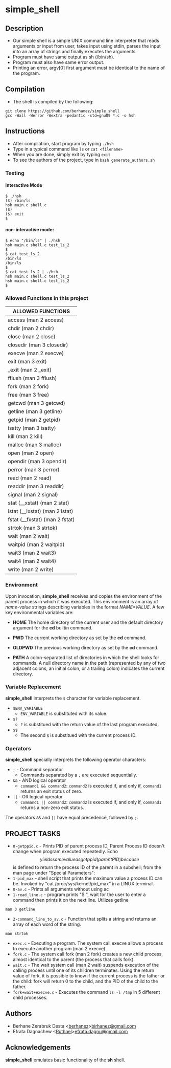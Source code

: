 # simple_shell

## Description
* Our simple shell is a simple UNIX command line interpreter that reads arguments or input from user, takes input using stdin, parses the input into an array of strings and finally executes the arguments.
* Program must have same output as sh (/bin/sh).
* Program must also have same error output.
* Printing an error, argv[0] first argument must be identical to the name of the program.

## Compilation
* The shell is compiled by the following:
```
git clone https://github.com/berhanez/simple_shell
gcc -Wall -Werror -Wextra -pedantic -std=gnu89 *.c -o hsh
```
## Instructions
* After compilation, start program by typing ``` ./hsh ```
* Type in a typical command like ``` ls ``` or ``` cat <filename> ```
* When you are done, simply exit by typing ``` exit ```
* To see the authors of the project, type in ``` bash generate_authors.sh ```

### Testing
#### Interactive Mode
```
$ ./hsh
($) /bin/ls
hsh main.c shell.c
($)
($) exit
$
```

#### non-interactive mode:
```
$ echo "/bin/ls" | ./hsh
hsh main.c shell.c test_ls_2
$
$ cat test_ls_2
/bin/ls
/bin/ls
$
$ cat test_ls_2 | ./hsh
hsh main.c shell.c test_ls_2
hsh main.c shell.c test_ls_2
$
```
### Allowed Functions in this project
 | ALLOWED FUNCTIONS |
 | ----------------------------- |
 | access (man 2 access) |
 | chdir (man 2 chdir) |
 | close (man 2 close) |
 | closedir (man 3 closedir) |
 | execve (man 2 execve) |
 | exit (man 3 exit) |
 | _exit (man 2 _exit) |
 | fflush (man 3 fflush) |
 | fork (man 2 fork) |
 | free (man 3 free) |
 | getcwd (man 3 getcwd) |
 | getline (man 3 getline) |
 | getpid (man 2 getpid) |
 | isatty (man 3 isatty) |
 | kill (man 2 kill) |
 | malloc (man 3 malloc) |
 | open (man 2 open) |
 | opendir (man 3 opendir) |
 | perror (man 3 perror) |
 | read (man 2 read) |
 | readdir (man 3 readdir) |
 | signal (man 2 signal) |
 | stat (__xstat) (man 2 stat) |
 | lstat (__lxstat) (man 2 lstat) |
 | fstat (__fxstat) (man 2 fstat) |
 | strtok (man 3 strtok) |
 | wait (man 2 wait) |
 | waitpid (man 2 waitpid) |
 | wait3 (man 2 wait3) |
 | wait4 (man 2 wait4) |
 | write (man 2 write) |
 
 ### Environment
Upon invocation, **simple_shell** receives and copies the environment of the parent process in which it was executed. This environment is an array of *name-value* strings describing variables in the format *NAME=VALUE*. A few key environmental variables are:
* **HOME**
The home directory of the current user and the default directory argument for the **cd** builtin command.

* **PWD**
The current working directory as set by the **cd** command.

* **OLDPWD**
The previous working directory as set by the **cd** command.

* **PATH**
A colon-separated list of directories in which the shell looks for commands. A null directory name in the path (represented by any of two adjacent colons, an initial colon, or a trailing colon) indicates the current directory.

### Variable Replacement
**simple_shell** interprets the `$` character for variable replacement.
* `$ENV_VARIABLE`
  * `ENV_VARIABLE` is substituted with its value.
* `$?`
  * `?` is substitued with the return value of the last program executed.
* `$$`
  * The second `$` is substitued with the current process ID.
  
### Operators
**simple_shell** specially interprets the following operator characters:
* `;` - Command separator
  * Commands separated by a `;` are executed sequentially.
* `&&` - AND logical operator
  * `command1 && command2`: `command2` is executed if, and only if, `command1` returns an exit status of zero.
* `||` - OR logical operator
  * `command1 || command2`: `command2` is executed if, and only if, `command1` returns a non-zero exit status.

The operators `&&` and `||` have equal precedence, followed by `;`.

## PROJECT TASKS
* ``` 0-getppid.c ``` - Prints PID of parent process ID,
	Parent Process ID doesn't change when program executed repeatedly.
	Echo $$ yields same value as getppid(parent PID) because $$ is defined to return the process ID of the parent in a subshell; from the man page under "Special Parameters":
* ``` 1-pid_max ``` - shell script that prints the maximum value a process ID can be.
	Invoked by "cat /proc/sys/kernel/pid_max" in a LINUX terminal.
* ``` 0-av.c ``` - Prints all arguments without using ac
* ``` 1-read_line.c ``` - program prints "$ ", wait for the user to enter a command then prints it on the next line. Utilizes getline
```
man 3 getline
```
* ``` 2-command_line_to_av.c ``` - Function that splits a string and returns an array of each word of the string.
```
man strtok
```
* ``` exec.c ``` - Executing a program. The system call execve allows a process to execute another program (man 2 execve).
* ``` fork.c ``` - The system call fork (man 2 fork) creates a new child process, almost identical to the parent (the process that calls fork).
* ``` wait.c ``` - The wait system call (man 2 wait) suspends execution of the calling process until one of its children terminates. Using the return value of fork, it is possible to know if the current process is the father or the child: fork will return 0 to the child, and the PID of the child to the father.
* ``` fork+wait+execve.c ``` - Executes the command ``` ls -l /tmp ``` in 5 different child processes.

## Authors
* Berhane Zerabruk Desta
<[berhanez](https://github.com/berhanez)><birhanez@gmail.com>
* Efrata Dagnachew
<[Ruthael](https://github.com/Ruthael)><efrata.dagnu@gmail.com>

## Acknowledgements
**simple_shell** emulates basic functionality of the **sh** shell. 

